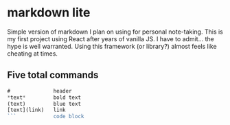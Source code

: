 # markdown lite

Simple version of markdown I plan on using for personal note-taking. This is my first project using React after years of vanilla JS. I have to admit... the hype is well warranted. Using this framework (or library?) almost feels like cheating at times.

## Five total commands

```javascript
#              header
*text*         bold text
(text)         blue text
[text](link)   link
```            code block
```

